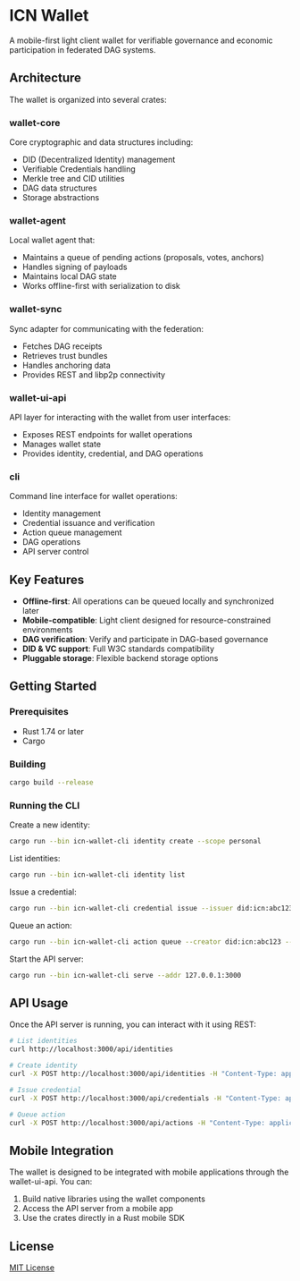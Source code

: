 # ICN Wallet

A mobile-first light client wallet for verifiable governance and economic participation in federated DAG systems.

## Architecture

The wallet is organized into several crates:

### wallet-core

Core cryptographic and data structures including:
- DID (Decentralized Identity) management
- Verifiable Credentials handling
- Merkle tree and CID utilities
- DAG data structures
- Storage abstractions

### wallet-agent

Local wallet agent that:
- Maintains a queue of pending actions (proposals, votes, anchors)
- Handles signing of payloads
- Maintains local DAG state
- Works offline-first with serialization to disk

### wallet-sync

Sync adapter for communicating with the federation:
- Fetches DAG receipts
- Retrieves trust bundles
- Handles anchoring data
- Provides REST and libp2p connectivity

### wallet-ui-api

API layer for interacting with the wallet from user interfaces:
- Exposes REST endpoints for wallet operations
- Manages wallet state
- Provides identity, credential, and DAG operations

### cli

Command line interface for wallet operations:
- Identity management
- Credential issuance and verification
- Action queue management
- DAG operations
- API server control

## Key Features

- **Offline-first**: All operations can be queued locally and synchronized later
- **Mobile-compatible**: Light client designed for resource-constrained environments
- **DAG verification**: Verify and participate in DAG-based governance
- **DID & VC support**: Full W3C standards compatibility
- **Pluggable storage**: Flexible backend storage options

## Getting Started

### Prerequisites

- Rust 1.74 or later
- Cargo

### Building

```bash
cargo build --release
```

### Running the CLI

Create a new identity:
```bash
cargo run --bin icn-wallet-cli identity create --scope personal
```

List identities:
```bash
cargo run --bin icn-wallet-cli identity list
```

Issue a credential:
```bash
cargo run --bin icn-wallet-cli credential issue --issuer did:icn:abc123 --subject '{"name":"Alice","role":"Admin"}' --types Membership,Admin
```

Queue an action:
```bash
cargo run --bin icn-wallet-cli action queue --creator did:icn:abc123 --action-type proposal --payload '{"title":"New proposal","content":"Proposal content"}'
```

Start the API server:
```bash
cargo run --bin icn-wallet-cli serve --addr 127.0.0.1:3000
```

## API Usage

Once the API server is running, you can interact with it using REST:

```bash
# List identities
curl http://localhost:3000/api/identities

# Create identity
curl -X POST http://localhost:3000/api/identities -H "Content-Type: application/json" -d '{"scope":"personal"}'

# Issue credential
curl -X POST http://localhost:3000/api/credentials -H "Content-Type: application/json" -d '{"issuer_did":"did:icn:abc123","subject_data":{"name":"Alice"},"credential_types":["Membership"]}'

# Queue action
curl -X POST http://localhost:3000/api/actions -H "Content-Type: application/json" -d '{"creator_did":"did:icn:abc123","action_type":"proposal","payload":{"title":"My Proposal"}}'
```

## Mobile Integration

The wallet is designed to be integrated with mobile applications through the wallet-ui-api. You can:

1. Build native libraries using the wallet components
2. Access the API server from a mobile app
3. Use the crates directly in a Rust mobile SDK

## License

[MIT License](LICENSE)
